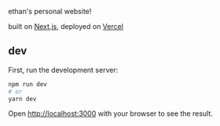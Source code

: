 ethan's personal website! 

built on [Next.js](https://nextjs.org/), deployed on [Vercel](https://vercel.com)

## dev

First, run the development server:

```bash
npm run dev
# or
yarn dev
```

Open [http://localhost:3000](http://localhost:3000) with your browser to see the result.
